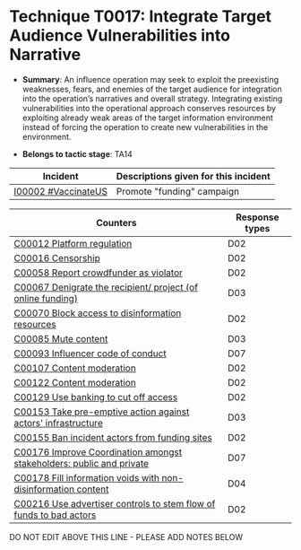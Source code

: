 # Technique T0017: Integrate Target Audience Vulnerabilities into Narrative

* **Summary**: An influence operation may seek to exploit the preexisting weaknesses, fears, and enemies of the  target audience for integration into the operation’s narratives and overall strategy. Integrating  existing vulnerabilities into the operational approach conserves resources by exploiting already  weak areas of the target information environment instead of forcing the operation to create new  vulnerabilities in the environment.

* **Belongs to tactic stage**: TA14


| Incident | Descriptions given for this incident |
| -------- | -------------------- |
| [I00002 #VaccinateUS](../generated_pages/incidents/I00002.md) | Promote "funding" campaign |



| Counters | Response types |
| -------- | -------------- |
| [C00012 Platform regulation](../generated_pages/counters/C00012.md) | D02 |
| [C00016 Censorship](../generated_pages/counters/C00016.md) | D02 |
| [C00058 Report crowdfunder as violator](../generated_pages/counters/C00058.md) | D02 |
| [C00067 Denigrate the recipient/ project (of online funding)](../generated_pages/counters/C00067.md) | D03 |
| [C00070 Block access to disinformation resources](../generated_pages/counters/C00070.md) | D02 |
| [C00085 Mute content](../generated_pages/counters/C00085.md) | D03 |
| [C00093 Influencer code of conduct](../generated_pages/counters/C00093.md) | D07 |
| [C00107 Content moderation](../generated_pages/counters/C00107.md) | D02 |
| [C00122 Content moderation](../generated_pages/counters/C00122.md) | D02 |
| [C00129 Use banking to cut off access ](../generated_pages/counters/C00129.md) | D02 |
| [C00153 Take pre-emptive action against actors' infrastructure](../generated_pages/counters/C00153.md) | D03 |
| [C00155 Ban incident actors from funding sites](../generated_pages/counters/C00155.md) | D02 |
| [C00176 Improve Coordination amongst stakeholders: public and private](../generated_pages/counters/C00176.md) | D07 |
| [C00178 Fill information voids with non-disinformation content](../generated_pages/counters/C00178.md) | D04 |
| [C00216 Use advertiser controls to stem flow of funds to bad actors](../generated_pages/counters/C00216.md) | D02 |


DO NOT EDIT ABOVE THIS LINE - PLEASE ADD NOTES BELOW